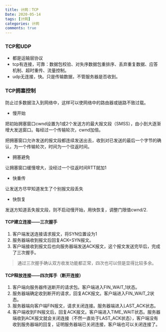 ```yaml
---
title: 计网：TCP
Date: 2020-05-14
tags: [计网]
categories: 计网
comments: true
---
```



### TCP和UDP
- 都是运输层协议
- tcp有连接，可靠：数据包校验、对失序数据包重排序、丢弃重复数据、应答机制、超时重传、流量控制。
- udp无连接，快。只是传输数据，不管服务器是否收到。

### TCP拥塞控制
防止过多数据注入到网络中，这样可以使网络中的路由器或链路不致过载。
- 慢开始

把初始拥塞窗口cwnd设置为1或2个发送方的最大报文段（SMSS），由小到大逐渐增大发送窗口。每经过一个传输轮次，cwnd加倍。

把拥塞窗口允许发送的报文段都连续发送出去，收到对已发送的最后一个字节的确认，为一个传输轮次，时间为一个往返时间。

- 拥塞避免

让拥塞窗口缓慢增大，没经过一个往返时间RTT就加1

- 快重传

让发送方尽早知道发生了个别报文段丢失

- 快恢复

发送方知道丢失报文段，则不启动慢开始，用快恢复，调整门限值cwnd/2.

#### TCP建立连接——三次握手
1. 客户端发送连接请求报文，将SYN位置设为1
2. 服务器端收到报文后回复ACK+SYN报文。
3. 客户端接收到报文后也向服务器端发送ACK报文，这个报文发送完毕后，完成了三次握手。
> 通过三次握手确认双方收发功能都正常，四次也可以但是显得比较多余。

#### TCP释放连接——四次挥手（断开连接）
1. 客户端向服务器传送断开的请求包。客户端进入FIN_WAIT_1状态。
2. 服务器端确定收到断开的请求，回复ACK报文。客户端进入FIN_WAIT_2状态。
3. 服务器端向客户端FIN报文，请求关闭连接。服务器端进入LAST_ACK状态。
4. 客户端收到FIN报文后，回复ACK报文。客户端进入TIME_WAIT状态。服务器端收到ACK报文就会关闭连接（不然一直处于LAST_ACK状态），客户端没有收到服务器端的回复，证明服务器端已关闭连接，客户端也可以关闭连接了。
